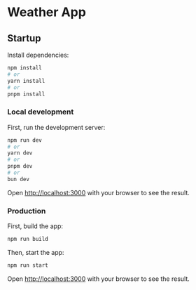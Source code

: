 # Weather App

## Startup

Install dependencies:

```bash
npm install
# or
yarn install
# or
pnpm install
```

### Local development

First, run the development server:

```bash
npm run dev
# or
yarn dev
# or
pnpm dev
# or
bun dev
```

Open [http://localhost:3000](http://localhost:3000) with your browser to see the result.


### Production

First, build the app:

```bash
npm run build
``` 

Then, start the app:

```bash
npm run start
```

Open [http://localhost:3000](http://localhost:3000) with your browser to see the result.

